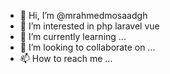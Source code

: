 - 👋 Hi, I’m @mrahmedmosaadgh
- 👀 I’m interested in php laravel vue
- 🌱 I’m currently learning ...
- 💞️ I’m looking to collaborate on ...
- 📫 How to reach me ...

<!---
mrahmedmosaadgh/mrahmedmosaadgh is a ✨ special ✨ repository because its `README.md` (this file) appears on your GitHub profile.
You can click the Preview link to take a look at your changes.
--->
